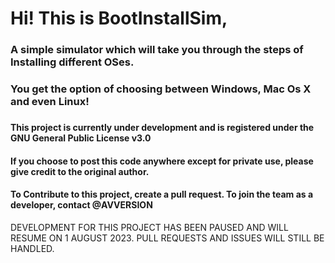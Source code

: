 # Hi! This is BootInstallSim, 
### A simple simulator which will take you through the steps of Installing different OSes.
### You get the option of choosing between Windows, Mac Os X and even Linux!

###
###
###
###
###
###

#### This project is currently under development and is registered under the GNU General Public License v3.0
#### If you choose to post this code anywhere except for private use, please give credit to the original author.
#### To Contribute to this project, create a pull request. To join the team as a developer, contact @AVVERSION
DEVELOPMENT FOR THIS PROJECT HAS BEEN PAUSED AND WILL RESUME ON 1 AUGUST 2023. PULL REQUESTS AND ISSUES WILL STILL BE HANDLED.
